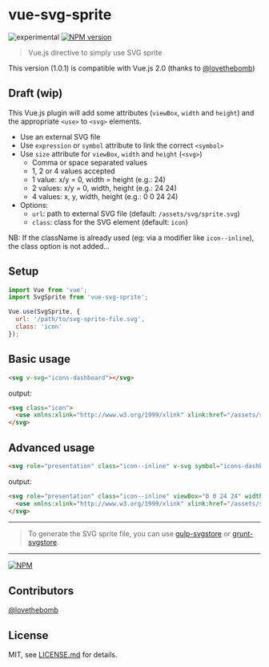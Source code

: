 # vue-svg-sprite

![experimental](https://img.shields.io/badge/stability-experimental-red.svg?style=flat-square) [![NPM version](https://img.shields.io/npm/v/vue-svg-sprite.svg?style=flat-square)](https://www.npmjs.com/package/vue-svg-sprite)

> Vue.js directive to simply use SVG sprite

This version (1.0.1) is compatible with Vue.js 2.0 (thanks to [@lovethebomb](https://github.com/lovethebomb))

## Draft (wip)

This Vue.js plugin will add some attributes (`viewBox`, `width` and `height`) and the appropriate `<use>` to `<svg>` elements.

* Use an external SVG file
* Use `expression` or `symbol` attribute to link the correct `<symbol>`
* Use `size` attribute for `viewBox`, `width` and `height` (`<svg>`)
    - Comma or space separated values
    - 1, 2 or 4 values accepted
    - 1 value: x/y = 0, width = height (e.g.: 24)
    - 2 values: x/y = 0, width, height (e.g.: 24 24)
    - 4 values: x, y, width, height (e.g.: 0 0 24 24)
* Options:
    - `url`: path to external SVG file (default: `/assets/svg/sprite.svg`)
    - `class`: class for the SVG element (default: `icon`)

NB: If the className is already used (eg: via a modifier like `icon--inline`), the class option is not added…

## Setup

```js
import Vue from 'vue';
import SvgSprite from 'vue-svg-sprite';

Vue.use(SvgSprite, {
  url: '/path/to/svg-sprite-file.svg',
  class: 'icon'
});
```

## Basic usage

```html
<svg v-svg="icons-dashboard"></svg>
```

output:

```html
<svg class="icon">
  <use xmlns:xlink="http://www.w3.org/1999/xlink" xlink:href="/assets/svg/sprite.svg#icons-dashboard"></use>
</svg>
```

## Advanced usage

```html
<svg role="presentation" class="icon--inline" v-svg symbol="icons-dashboard" size="0 0 24 24"></svg>
```

output:

```html
<svg role="presentation" class="icon--inline" viewBox="0 0 24 24" width="24" height="24">
  <use xmlns:xlink="http://www.w3.org/1999/xlink" xlink:href="/assets/svg/sprite.svg#icons-companies"></use>
</svg>
```

-----

> To generate the SVG sprite file, you can use [gulp-svgstore](https://github.com/w0rm/gulp-svgstore) or [grunt-svgstore](https://github.com/FWeinb/grunt-svgstore).

-----

[![NPM](https://nodei.co/npm/vue-svg-sprite.png)](https://www.npmjs.com/package/vue-svg-sprite)

## Contributors

[@lovethebomb](https://github.com/lovethebomb)

## License

MIT, see [LICENSE.md](https://github.com/thierrymichel/vue-svg-sprite/blob/master/LICENSE) for details.
